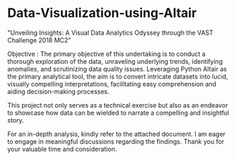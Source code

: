 # Data-Visualization-using-Altair
"Unveiling Insights: A Visual Data Analytics Odyssey through the VAST Challenge 2018 MC2"

Objective : The primary objective of this undertaking is to conduct a thorough exploration of the data, unraveling underlying trends, identifying anomalies, and scrutinizing data quality issues. Leveraging Python Altair as the primary analytical tool, the aim is to convert intricate datasets into lucid, visually compelling interpretations, facilitating easy comprehension and aiding decision-making processes.

This project not only serves as a technical exercise but also as an endeavor to showcase how data can be wielded to narrate a compelling and insightful story.

For an in-depth analysis, kindly refer to the attached document. I am eager to engage in meaningful discussions regarding the findings.
Thank you for your valuable time and consideration.
